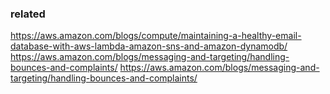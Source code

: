 


### related
https://aws.amazon.com/blogs/compute/maintaining-a-healthy-email-database-with-aws-lambda-amazon-sns-and-amazon-dynamodb/
https://aws.amazon.com/blogs/messaging-and-targeting/handling-bounces-and-complaints/
https://aws.amazon.com/blogs/messaging-and-targeting/handling-bounces-and-complaints/

